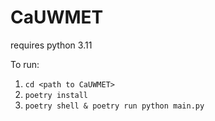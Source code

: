 # CaUWMET

requires python 3.11

To run:

1. `cd <path to CaUWMET>`
2. `poetry install`
3. `poetry shell & poetry run python main.py`
